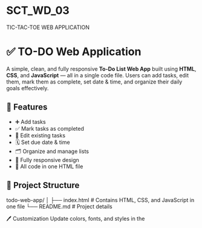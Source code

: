 # SCT_WD_03
TIC-TAC-TOE WEB APPLICATION

# ✅ TO-DO Web Application

A simple, clean, and fully responsive **To-Do List Web App** built using **HTML**, **CSS**, and **JavaScript** — all in a single code file. Users can add tasks, edit them, mark them as complete, set date & time, and organize their daily goals effectively.

## 🚀 Features

- ➕ Add tasks
- ✅ Mark tasks as completed
- 📝 Edit existing tasks
- 🗓️ Set due date & time
- 🗂️ Organize and manage lists
- 📱 Fully responsive design
- 🧩 All code in one HTML file

## 📁 Project Structure
todo-web-app/
│
├── index.html # Contains HTML, CSS, and JavaScript in one file
└── README.md # Project details

🖊️ Customization
Update colors, fonts, and styles in the <style> section.

Modify functionality in the <script> section.

You can also split the code into separate files if needed later.

✅ Technologies Used
HTML5

CSS3 (internal styles)

JavaScript (internal logic)
